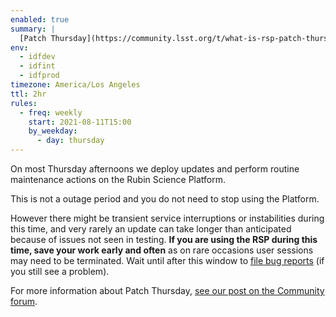 ```yaml
---
enabled: true
summary: |
  [Patch Thursday](https://community.lsst.org/t/what-is-rsp-patch-thursday/5647) is **happening now,** 3pm–5pm Pacific / 22:00–00:00 UT.
env:
  - idfdev
  - idfint
  - idfprod
timezone: America/Los Angeles
ttl: 2hr
rules:
  - freq: weekly
    start: 2021-08-11T15:00
    by_weekday:
      - day: thursday
---
```


On most Thursday afternoons we deploy updates and perform routine maintenance actions on the Rubin Science Platform.

This is not a outage period and you do not need to stop using the Platform.

However there might be transient service interruptions or instabilities during this time, and very rarely an update can take longer than anticipated because of issues not seen in testing.
**If you are using the RSP during this time, save your work early and often** as on rare occasions user sessions may need to be terminated.
Wait until after this window to [file bug reports](https://data.lsst.cloud/support) (if you still see a problem).

For more information about Patch Thursday, [see our post on the Community forum](https://community.lsst.org/t/what-is-rsp-patch-thursday/5647).
